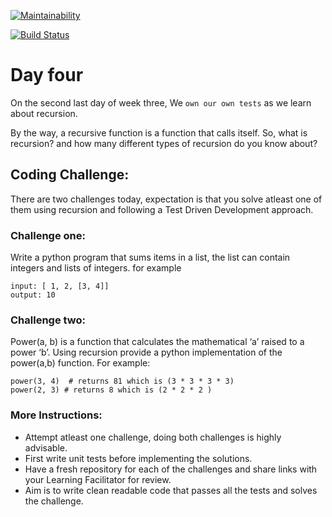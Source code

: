 [![Maintainability](https://api.codeclimate.com/v1/badges/0322fc77b4de533678e9/maintainability)](https://codeclimate.com/github/mariamiah/Andela-Women-Challenge-Day4/maintainability)

[![Build Status](https://travis-ci.org/mariamiah/Andela-Women-Challenge-Day5.svg?branch=master)](https://travis-ci.org/mariamiah/Andela-Women-Challenge-Day5)


# Day four
On the second last day of week three, We `own our own tests` as we learn about recursion.

By the way, a recursive function is a function that calls itself. So, what is recursion? and how many different types of recursion do you know about?

## Coding Challenge:
There are two challenges today, expectation is that you solve atleast one of them using recursion and following a Test Driven Development approach. 

### Challenge one:
Write a python program that sums items in a list, the list can contain integers and lists of integers.
for example
 ``` 
 input: [ 1, 2, [3, 4]]
 output: 10 
```
### Challenge two:
Power(a, b) is a function that calculates the mathematical ‘a’ raised to a power ‘b’. Using recursion provide  a python implementation of the power(a,b) function. 
For example:
```
power(3, 4)  # returns 81 which is (3 * 3 * 3 * 3)
power(2, 3) # returns 8 which is (2 * 2 * 2 )
```
### More Instructions:
- Attempt atleast one challenge, doing both challenges is highly advisable.
- First write unit tests before implementing the solutions.
- Have a fresh repository for each of the challenges and share links with your Learning Facilitator for review.
- Aim is to write clean readable code that passes all the tests and solves the challenge.

